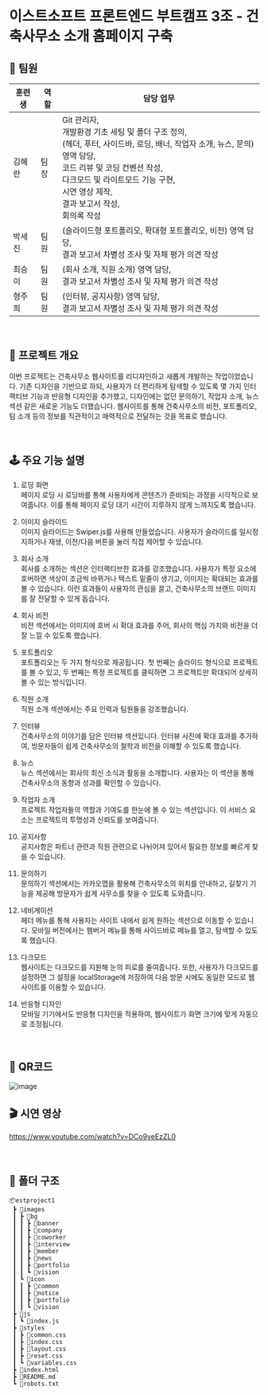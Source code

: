 # 이스트소프트 프론트엔드 부트캠프 3조 - 건축사무소 소개 홈페이지 구축

## 🌟 팀원
| 훈련생  | 역할 | 담당 업무 |
|--------|--------|--------|
| 김혜란  | 팀장 | Git 관리자,<br/> 개발환경 기초 세팅 및 폴더 구조 정의,<br/> (헤더, 푸터, 사이드바, 로딩, 배너, 작업자 소개, 뉴스, 문의) 영역 담당,<br/> 코드 리뷰 및 코딩 컨벤션 작성,<br/> 다크모드 및 라이트모드 기능 구현,<br/> 시연 영상 제작,<br/> 결과 보고서 작성,<br/> 회의록 작성  |
| 박세진  | 팀원 | (슬라이드형 포트폴리오, 확대형 포트폴리오, 비전) 영역 담당,<br/>결과 보고서 차별성 조사 및 자체 평가 의견 작성 |
| 최승이  | 팀원 | (회사 소개, 직원 소개) 영역 담당,<br/>결과 보고서 차별성 조사 및 자체 평가 의견 작성 |
| 형주희  | 팀원 | (인터뷰, 공지사항) 영역 담당,<br/>결과 보고서 차별성 조사 및 자체 평가 의견 작성 |
<br/>

## 📒 프로젝트 개요

이번 프로젝트는 건축사무소 웹사이트를 리디자인하고 새롭게 개발하는 작업이었습니다. 기존 디자인을 기반으로 하되, 사용자가 더 편리하게 탐색할 수 있도록 몇 가지 인터랙티브 기능과 반응형 디자인을 추가했고, 디자인에는 없던 문의하기, 작업자 소개, 뉴스 섹션 같은 새로운 기능도 더했습니다. 웹사이트를 통해 건축사무소의 비전, 포트폴리오, 팀 소개 등의 정보를 직관적이고 매력적으로 전달하는 것을 목표로 했습니다.
<br/><br/><br/>

## 🕹️ 주요 기능 설명

1. 로딩 화면 <br/>
페이지 로딩 시 로딩바를 통해 사용자에게 콘텐츠가 준비되는 과정을 시각적으로 보여줍니다. 이를 통해 페이지 로딩 대기 시간이 지루하지 않게 느껴지도록 했습니다.

2. 이미지 슬라이드 <br/>
이미지 슬라이드는 Swiper.js를 사용해 만들었습니다. 사용자가 슬라이드를 일시정지하거나 재생, 이전/다음 버튼을 눌러 직접 제어할 수 있습니다.

3. 회사 소개 <br/>
회사를 소개하는 섹션은 인터랙티브한 효과를 강조했습니다. 사용자가 특정 요소에 호버하면 색상이 조금씩 바뀌거나 텍스트 밑줄이 생기고, 이미지는 확대되는 효과를 볼 수 있습니다. 이런 효과들이 사용자의 관심을 끌고, 건축사무소의 브랜드 이미지를 잘 전달할 수 있게 돕습니다.

4. 회사 비전 <br/>
비전 섹션에서는 이미지에 호버 시 확대 효과를 주어, 회사의 핵심 가치와 비전을 더 잘 느낄 수 있도록 했습니다.

5. 포트폴리오 <br/>
포트폴리오는 두 가지 형식으로 제공됩니다. 첫 번째는 슬라이드 형식으로 프로젝트를 볼 수 있고, 두 번째는 특정 프로젝트를 클릭하면 그 프로젝트만 확대되어 상세히 볼 수 있는 방식입니다.

6. 직원 소개 <br/>
직원 소개 섹션에서는 주요 인력과 팀원들을 강조했습니다.

7. 인터뷰 <br/>
건축사무소의 이야기를 담은 인터뷰 섹션있니다. 인터뷰 사진에 확대 효과를 추가하여, 방문자들이 쉽게 건축사무소의 철학과 비전을 이해할 수 있도록 했습니다.

8. 뉴스 <br/>
뉴스 섹션에서는 회사의 최신 소식과 활동을 소개합니다. 사용자는 이 섹션을 통해 건축사무소의 동향과 성과를 확인할 수 있습니다.

9. 작업자 소개 <br/>
프로젝트 작업자들의 역할과 기여도를 한눈에 볼 수 있는 섹션입니다.
이 서비스 요소는 프로젝트의 투명성과 신뢰도를 보여줍니다.

10. 공지사항 <br/>
공지사항은 파트너 관련과 직원 관련으로 나뉘어져 있어서 필요한 정보를 빠르게 찾을 수 있습니다.

11. 문의하기 <br/>
문의하기 섹션에서는 카카오맵을 활용해 건축사무소의 위치를 안내하고, 길찾기 기능을 제공해 방문자가 쉽게 사무소를 찾을 수 있도록 도와줍니다.

12. 네비게이션 <br/>
헤더 메뉴를 통해 사용자는 사이트 내에서 쉽게 원하는 섹션으로 이동할 수 있습니다. 모바일 버전에서는 햄버거 메뉴를 통해 사이드바로 메뉴를 열고, 탐색할 수 있도록 했습니다.

13. 다크모드 <br/>
웹사이트는 다크모드를 지원해 눈의 피로를 줄여줍니다. 또한, 사용자가 다크모드를 설정하면 그 설정을 localStorage에 저장하여 다음 방문 시에도 동일한 모드로 웹사이트를 이용할 수 있습니다.

14. 반응형 디자인 <br/>
모바일 기기에서도 반응형 디자인을 적용하여, 웹사이트가 화면 크기에 맞게 자동으로 조정됩니다.
<br/>

## 📱 QR코드
![image](https://github.com/user-attachments/assets/afdae05f-f527-4886-a55c-539ce4d9ed4b)
<br/>

## 🎬 시연 영상
https://www.youtube.com/watch?v=DCo9veEzZL0
<br/><br/><br/>

## 📁 폴더 구조

```
📦estproject1
 ┣ 📂images
 ┃ ┣ 📂bg
 ┃ ┃ ┣ 📂banner
 ┃ ┃ ┣ 📂company
 ┃ ┃ ┣ 📂coworker
 ┃ ┃ ┣ 📂interview
 ┃ ┃ ┣ 📂member
 ┃ ┃ ┣ 📂news
 ┃ ┃ ┣ 📂portfolio
 ┃ ┃ ┗ 📂vision
 ┃ ┗ 📂icon
 ┃ ┃ ┣ 📂common
 ┃ ┃ ┣ 📂notice
 ┃ ┃ ┣ 📂portfolio
 ┃ ┃ ┗ 📂vision
 ┣ 📂js
 ┃ ┗ 📜index.js
 ┣ 📂styles
 ┃ ┣ 📜common.css
 ┃ ┣ 📜index.css
 ┃ ┣ 📜layout.css
 ┃ ┣ 📜reset.css
 ┃ ┗ 📜variables.css
 ┣ 📜index.html
 ┣ 📜README.md
 ┗ 📜robots.txt
```
